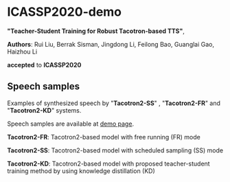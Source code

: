 # ICASSP2020-demo

__"Teacher-Student Training for Robust Tacotron-based TTS"__,


__Authors__: Rui Liu, Berrak Sisman, Jingdong Li, Feilong Bao, Guanglai Gao, Haizhou Li

__accepted__ to __ICASSP2020__


## Speech samples

Examples of synthesized speech by "__Tacotron2-SS__" , "__Tacotron2-FR__" and "__Tacotron2-KD__" systems.



Speech samples are available at   [demo page](https://ttslr.github.io/ICASSP2020/).



__Tacotron2-FR__: Tacotron2-based model with free running (FR) mode


__Tacotron2-SS__: Tacotron2-based model with scheduled sampling (SS) mode


__Tacotron2-KD__: Tacotron2-based model with proposed teacher-student training method by using knowledge distillation (KD)







